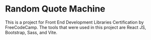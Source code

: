 # Random Quote Machine

This is a project for Front End Development Libraries Certification by FreeCodeCamp.
The tools that were used in this project are React JS, Bootstrap, Sass, and Vite.
